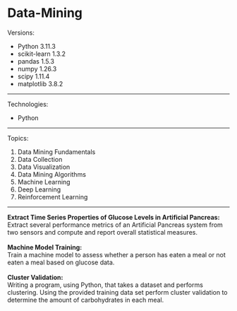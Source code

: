 # Data-Mining

Versions:
- Python 3.11.3
- scikit-learn 1.3.2
- pandas 1.5.3
- numpy 1.26.3
- scipy 1.11.4
- matplotlib 3.8.2

<hr>

Technologies:
<ul>
  <li>Python</li>
</ul>


<hr>

Topics:
<ol><li>Data Mining Fundamentals</li>
<li>Data Collection</li>
<li>Data Visualization</li>
<li>Data Mining Algorithms</li>
<li>Machine Learning</li>
<li>Deep Learning</li>
<li>Reinforcement Learning</li></ol>
<hr>
<b>Extract Time Series Properties of Glucose Levels in Artificial Pancreas:</b>
<br>
Extract several performance metrics of an Artificial Pancreas system from two sensors and compute and report overall statistical measures.
<br>
<br>
<b>Machine Model Training:</b>
<br>
Train a machine model to assess whether a person has eaten a meal or not eaten a meal based on glucose data.
<br>
<br>
<b>Cluster Validation:</b>
<br>
Writing a program, using Python, that takes a dataset and performs clustering. Using the provided training data set perform cluster validation to determine the amount of carbohydrates in each meal.
